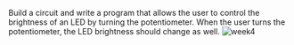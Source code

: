 Build a circuit and write a program that allows the user to control the brightness of an LED by turning the potentiometer. When the user turns the potentiometer, the LED brightness should change as well.
![week4](https://user-images.githubusercontent.com/84321095/121773277-7f87b600-cb98-11eb-9533-df6d67ed5fe7.gif)
